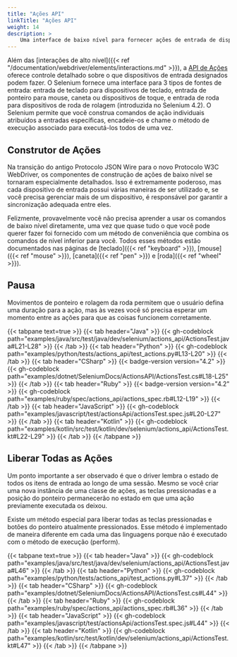 ```yaml
---
title: "Ações API"
linkTitle: "Ações API"
weight: 14
description: >
    Uma interface de baixo nível para fornecer ações de entrada de dispositivo virtualizadas para o navegador da web..
---
```

Além das [interações de alto nível]({{< ref "/documentation/webdriver/elements/interactions.md" >}}), a [API de Ações](https://w3c.github.io/webdriver/#dfn-actions) oferece controle detalhado sobre o que dispositivos de entrada designados podem fazer. O Selenium fornece uma interface para 3 tipos de fontes de entrada: entrada de teclado para dispositivos de teclado, entrada de ponteiro para mouse, caneta ou dispositivos de toque, e entrada de roda para dispositivos de roda de rolagem (introduzida no Selenium 4.2). O Selenium permite que você construa comandos de ação individuais atribuídos a entradas específicas, encadeie-os e chame o método de execução associado para executá-los todos de uma vez.

## Construtor de Ações

Na transição do antigo Protocolo JSON Wire para o novo Protocolo W3C WebDriver, os componentes de construção de ações de baixo nível se tornaram especialmente detalhados. Isso é extremamente poderoso, mas cada dispositivo de entrada possui várias maneiras de ser utilizado e, se você precisa gerenciar mais de um dispositivo, é responsável por garantir a sincronização adequada entre eles.

Felizmente, provavelmente você não precisa aprender a usar os comandos de baixo nível diretamente, uma vez que quase tudo o que você pode querer fazer foi fornecido com um método de conveniência que combina os comandos de nível inferior para você. Todos esses métodos estão documentados nas páginas de [teclado]({{< ref "keyboard" >}}), [mouse]({{< ref "mouse" >}}), [caneta]({{< ref "pen" >}}) e [roda]({{< ref "wheel" >}}).

## Pausa

Movimentos de ponteiro e rolagem da roda permitem que o usuário defina uma duração para a ação, mas às vezes você só precisa esperar um momento entre as ações para que as coisas funcionem corretamente.

{{< tabpane text=true >}}
{{< tab header="Java" >}}
{{< gh-codeblock path="examples/java/src/test/java/dev/selenium/actions_api/ActionsTest.java#L21-L28" >}}
{{< /tab >}}
{{< tab header="Python" >}}
{{< gh-codeblock path="examples/python/tests/actions_api/test_actions.py#L13-L20" >}}
{{< /tab >}}
{{< tab header="CSharp" >}}
{{< badge-version version="4.2" >}}
{{< gh-codeblock path="examples/dotnet/SeleniumDocs/ActionsAPI/ActionsTest.cs#L18-L25" >}}
{{< /tab >}}
{{< tab header="Ruby" >}}
{{< badge-version version="4.2" >}}
{{< gh-codeblock path="examples/ruby/spec/actions_api/actions_spec.rb#L12-L19" >}}
{{< /tab >}}
{{< tab header="JavaScript" >}}
{{< gh-codeblock path="examples/javascript/test/actionsApi/actionsTest.spec.js#L20-L27" >}}
{{< /tab >}}
{{< tab header="Kotlin" >}}
{{< gh-codeblock path="examples/kotlin/src/test/kotlin/dev/selenium/actions_api/ActionsTest.kt#L22-L29" >}}
{{< /tab >}}
{{< /tabpane >}}

## Liberar Todas as Ações

Um ponto importante a ser observado é que o driver lembra o estado de todos os itens de entrada ao longo de uma sessão. Mesmo se você criar uma nova instância de uma classe de ações, as teclas pressionadas e a posição do ponteiro permanecerão no estado em que uma ação previamente executada os deixou.

Existe um método especial para liberar todas as teclas pressionadas e botões do ponteiro atualmente pressionados. Esse método é implementado de maneira diferente em cada uma das linguagens porque não é executado com o método de execução (perform).

{{< tabpane text=true >}}
{{< tab header="Java" >}}
{{< gh-codeblock path="examples/java/src/test/java/dev/selenium/actions_api/ActionsTest.java#L46" >}}
{{< /tab >}}
{{< tab header="Python" >}}
{{< gh-codeblock path="examples/python/tests/actions_api/test_actions.py#L37" >}}
{{< /tab >}}
{{< tab header="CSharp" >}}
{{< gh-codeblock path="examples/dotnet/SeleniumDocs/ActionsAPI/ActionsTest.cs#L44" >}}
{{< /tab >}}
{{< tab header="Ruby" >}}
{{< gh-codeblock path="examples/ruby/spec/actions_api/actions_spec.rb#L36" >}}
{{< /tab >}}
{{< tab header="JavaScript" >}}
{{< gh-codeblock path="examples/javascript/test/actionsApi/actionsTest.spec.js#L44" >}}
{{< /tab >}}
{{< tab header="Kotlin" >}}
{{< gh-codeblock path="examples/kotlin/src/test/kotlin/dev/selenium/actions_api/ActionsTest.kt#L47" >}}
{{< /tab >}}
{{< /tabpane >}}
